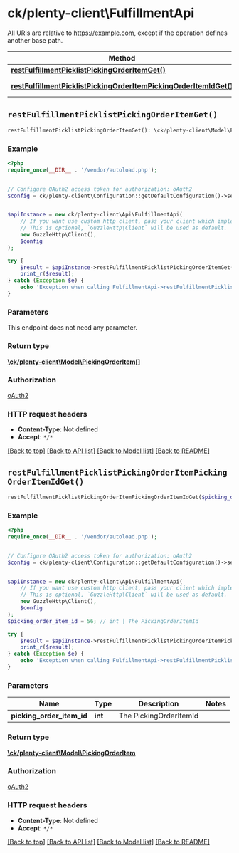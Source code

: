 # ck/plenty-client\FulfillmentApi

All URIs are relative to https://example.com, except if the operation defines another base path.

| Method | HTTP request | Description |
| ------------- | ------------- | ------------- |
| [**restFulfillmentPicklistPickingOrderItemGet()**](FulfillmentApi.md#restFulfillmentPicklistPickingOrderItemGet) | **GET** /rest/fulfillment/picklist/picking_order_item |  |
| [**restFulfillmentPicklistPickingOrderItemPickingOrderItemIdGet()**](FulfillmentApi.md#restFulfillmentPicklistPickingOrderItemPickingOrderItemIdGet) | **GET** /rest/fulfillment/picklist/picking_order_item/{pickingOrderItemId} |  |


## `restFulfillmentPicklistPickingOrderItemGet()`

```php
restFulfillmentPicklistPickingOrderItemGet(): \ck/plenty-client\Model\PickingOrderItem[]
```



### Example

```php
<?php
require_once(__DIR__ . '/vendor/autoload.php');


// Configure OAuth2 access token for authorization: oAuth2
$config = ck/plenty-client\Configuration::getDefaultConfiguration()->setAccessToken('YOUR_ACCESS_TOKEN');


$apiInstance = new ck/plenty-client\Api\FulfillmentApi(
    // If you want use custom http client, pass your client which implements `GuzzleHttp\ClientInterface`.
    // This is optional, `GuzzleHttp\Client` will be used as default.
    new GuzzleHttp\Client(),
    $config
);

try {
    $result = $apiInstance->restFulfillmentPicklistPickingOrderItemGet();
    print_r($result);
} catch (Exception $e) {
    echo 'Exception when calling FulfillmentApi->restFulfillmentPicklistPickingOrderItemGet: ', $e->getMessage(), PHP_EOL;
}
```

### Parameters

This endpoint does not need any parameter.

### Return type

[**\ck/plenty-client\Model\PickingOrderItem[]**](../Model/PickingOrderItem.md)

### Authorization

[oAuth2](../../README.md#oAuth2)

### HTTP request headers

- **Content-Type**: Not defined
- **Accept**: `*/*`

[[Back to top]](#) [[Back to API list]](../../README.md#endpoints)
[[Back to Model list]](../../README.md#models)
[[Back to README]](../../README.md)

## `restFulfillmentPicklistPickingOrderItemPickingOrderItemIdGet()`

```php
restFulfillmentPicklistPickingOrderItemPickingOrderItemIdGet($picking_order_item_id): \ck/plenty-client\Model\PickingOrderItem
```



### Example

```php
<?php
require_once(__DIR__ . '/vendor/autoload.php');


// Configure OAuth2 access token for authorization: oAuth2
$config = ck/plenty-client\Configuration::getDefaultConfiguration()->setAccessToken('YOUR_ACCESS_TOKEN');


$apiInstance = new ck/plenty-client\Api\FulfillmentApi(
    // If you want use custom http client, pass your client which implements `GuzzleHttp\ClientInterface`.
    // This is optional, `GuzzleHttp\Client` will be used as default.
    new GuzzleHttp\Client(),
    $config
);
$picking_order_item_id = 56; // int | The PickingOrderItemId

try {
    $result = $apiInstance->restFulfillmentPicklistPickingOrderItemPickingOrderItemIdGet($picking_order_item_id);
    print_r($result);
} catch (Exception $e) {
    echo 'Exception when calling FulfillmentApi->restFulfillmentPicklistPickingOrderItemPickingOrderItemIdGet: ', $e->getMessage(), PHP_EOL;
}
```

### Parameters

| Name | Type | Description  | Notes |
| ------------- | ------------- | ------------- | ------------- |
| **picking_order_item_id** | **int**| The PickingOrderItemId | |

### Return type

[**\ck/plenty-client\Model\PickingOrderItem**](../Model/PickingOrderItem.md)

### Authorization

[oAuth2](../../README.md#oAuth2)

### HTTP request headers

- **Content-Type**: Not defined
- **Accept**: `*/*`

[[Back to top]](#) [[Back to API list]](../../README.md#endpoints)
[[Back to Model list]](../../README.md#models)
[[Back to README]](../../README.md)
